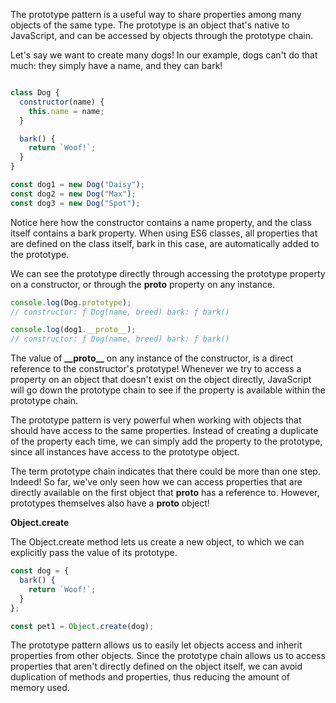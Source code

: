 The prototype pattern is a useful way to share properties among many objects of the same type. The prototype is an object that's native to JavaScript, and can be accessed by objects through the prototype chain.

Let's say we want to create many dogs! In our example, dogs can't do that much: they simply have a name, and they can bark!

```javascript

class Dog {
  constructor(name) {
    this.name = name;
  }

  bark() {
    return `Woof!`;
  }
}

const dog1 = new Dog("Daisy");
const dog2 = new Dog("Max");
const dog3 = new Dog("Spot");

```
Notice here how the constructor contains a name property, and the class itself contains a bark property. When using ES6 classes, all properties that are defined on the class itself, bark in this case, are automatically added to the prototype.

We can see the prototype directly through accessing the prototype property on a constructor, or through the __proto__ property on any instance.

```javascript
console.log(Dog.prototype);
// constructor: ƒ Dog(name, breed) bark: ƒ bark()

console.log(dog1.__proto__);
// constructor: ƒ Dog(name, breed) bark: ƒ bark()
```
The value of **\_\_proto__** on any instance of the constructor, is a direct reference to the constructor's prototype! Whenever we try to access a property on an object that doesn't exist on the object directly, JavaScript will go down the prototype chain to see if the property is available within the prototype chain.

The prototype pattern is very powerful when working with objects that should have access to the same properties. Instead of creating a duplicate of the property each time, we can simply add the property to the prototype, since all instances have access to the prototype object.

The term prototype chain indicates that there could be more than one step. Indeed! So far, we've only seen how we can access properties that are directly available on the first object that __proto__ has a reference to. However, prototypes themselves also have a __proto__ object!

**Object.create**

The Object.create method lets us create a new object, to which we can explicitly pass the value of its prototype.

```javascript
const dog = {
  bark() {
    return `Woof!`;
  }
};

const pet1 = Object.create(dog);
```

The prototype pattern allows us to easily let objects access and inherit properties from other objects. Since the prototype chain allows us to access properties that aren't directly defined on the object itself, we can avoid duplication of methods and properties, thus reducing the amount of memory used.

